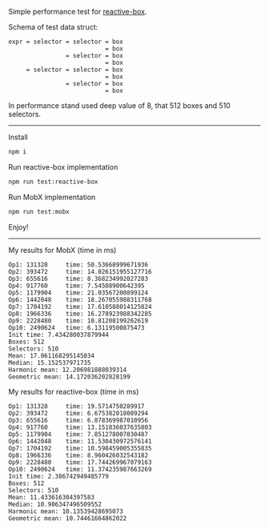 Simple performance test for [reactive-box](https://github.com/betula/reactive-box).

Schema of test data struct:

```
expr = selector = selector = box
                           = box
                = selector = box
                           = box
     = selector = selector = box
                           = box
                = selector = box
                           = box
```

In performance stand used deep value of 8, that 512 boxes and 510 selectors.

<hr>

Install

```bash
npm i
```

Run reactive-box implementation
```bash
npm run test:reactive-box
```

Run MobX implementation
```bash
npm run test:mobx
```

Enjoy!

<hr>

My results for MobX (time in ms)
```
Op1: 131328 	time: 50.53668999671936
Op2: 393472 	time: 14.026151955127716
Op3: 655616 	time: 8.368234992027283
Op4: 917760 	time: 7.54508900642395
Op5: 1179904 	time: 21.03567200899124
Op6: 1442048 	time: 18.267055988311768
Op7: 1704192 	time: 17.610588014125824
Op8: 1966336 	time: 16.278923988342285
Op9: 2228480 	time: 10.81208199262619
Op10: 2490624 	time: 6.13119500875473
Init time: 7.434280037879944
Boxes: 512
Selectors: 510
Mean: 17.061168295145034
Median: 15.152537971735
Harmonic mean: 12.206981888039314
Geometric mean: 14.172036202828199
```

My results for reactive-box (time in ms)
```
Op1: 131328 	time: 19.5714750289917
Op2: 393472 	time: 6.675382018089294
Op3: 655616 	time: 6.878369987010956
Op4: 917760 	time: 13.151836037635803
Op5: 1179904 	time: 7.851278007030487
Op6: 1442048 	time: 11.530430972576141
Op7: 1704192 	time: 10.598459005355835
Op8: 1966336 	time: 8.960426032543182
Op9: 2228480 	time: 17.744269967079163
Op10: 2490624 	time: 11.374235987663269
Init time: 2.386742949485779
Boxes: 512
Selectors: 510
Mean: 11.433616304397583
Median: 10.986347496509552
Harmonic mean: 10.13539428695073
Geometric mean: 10.74461664862022
```
